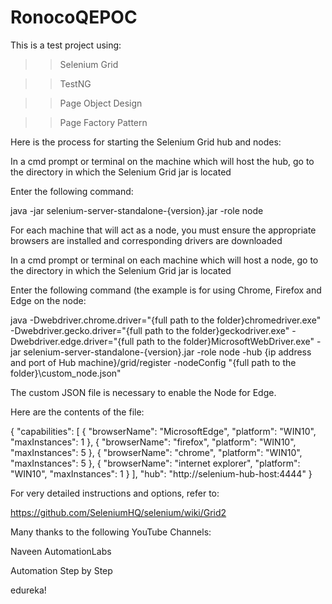 # RonocoQEPOC
This is a test project using:

>> Selenium Grid

>> TestNG

>> Page Object Design

>> Page Factory Pattern

Here is the process for starting the Selenium Grid hub and nodes:

In a cmd prompt or terminal on the machine which will host the hub, go to the directory in which the Selenium Grid jar is located

Enter the following command:

  java -jar selenium-server-standalone-{version}.jar -role node
  
For each machine that will act as a node, you must ensure the appropriate browsers are installed and corresponding drivers are downloaded

In a cmd prompt or terminal on each machine which will host a node, go to the directory in which the Selenium Grid jar is located

Enter the following command (the example is for using Chrome, Firefox and Edge on the node:

  java -Dwebdriver.chrome.driver="{full path to the folder}chromedriver.exe" -Dwebdriver.gecko.driver="{full path to the folder}geckodriver.exe" -Dwebdriver.edge.driver="{full path to the folder}MicrosoftWebDriver.exe" -jar selenium-server-standalone-{version}.jar -role node -hub {ip address and port of Hub machine}/grid/register -nodeConfig "{full path to the folder}\custom_node.json"
  
The custom JSON file is necessary to enable the Node for Edge. 

Here are the contents of the file:

 {
  "capabilities": [
    {
      "browserName": "MicrosoftEdge",
      "platform": "WIN10",
      "maxInstances": 1
    },
    {
      "browserName": "firefox",
      "platform": "WIN10",
      "maxInstances": 5
    },
    {
      "browserName": "chrome",
      "platform": "WIN10",
      "maxInstances": 5
    },
    {
      "browserName": "internet explorer",
      "platform": "WIN10",
      "maxInstances": 1
    }
  ],
  "hub": "http://selenium-hub-host:4444"
}

For very detailed instructions and options, refer to:

https://github.com/SeleniumHQ/selenium/wiki/Grid2

Many thanks to the following YouTube Channels:

  Naveen AutomationLabs
  
  Automation Step by Step
  
  edureka!


